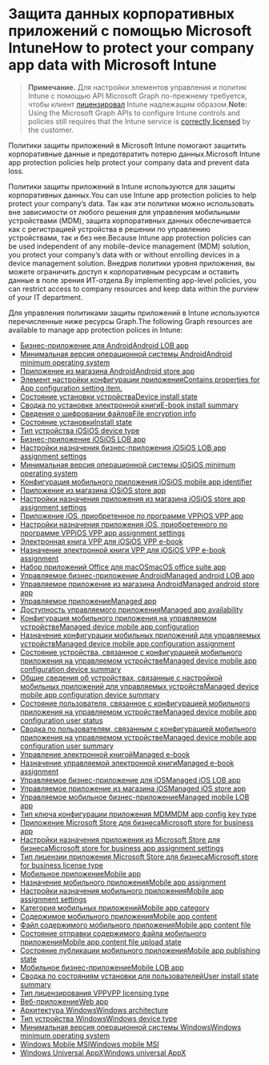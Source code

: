 # <a name="how-to-protect-your-company-app-data-with-microsoft-intune"></a><span data-ttu-id="c202b-101">Защита данных корпоративных приложений с помощью Microsoft Intune</span><span class="sxs-lookup"><span data-stu-id="c202b-101">How to protect your company app data with Microsoft Intune</span></span>

> <span data-ttu-id="c202b-102">**Примечание.** Для настройки элементов управления и политик Intune с помощью API Microsoft Graph по-прежнему требуется, чтобы клиент [лицензировал](https://www.microsoft.com/en-us/cloud-platform/microsoft-intune-pricing) Intune надлежащим образом.</span><span class="sxs-lookup"><span data-stu-id="c202b-102">**Note:** Using the Microsoft Graph APIs to configure Intune controls and policies still requires that the Intune service is [correctly licensed](https://www.microsoft.com/en-us/cloud-platform/microsoft-intune-pricing) by the customer.</span></span>

<span data-ttu-id="c202b-103">Политики защиты приложений в Microsoft Intune помогают защитить корпоративные данные и предотвратить потерю данных.</span><span class="sxs-lookup"><span data-stu-id="c202b-103">Microsoft Intune app protection policies help protect your company data and prevent data loss.</span></span>

<span data-ttu-id="c202b-104">Политики защиты приложений в Intune используются для защиты корпоративных данных.</span><span class="sxs-lookup"><span data-stu-id="c202b-104">You can use Intune app protection policies to help protect your company’s data.</span></span> <span data-ttu-id="c202b-105">Так как эти политики можно использовать вне зависимости от любого решения для управления мобильными устройствами (MDM), защита корпоративных данных обеспечивается как с регистрацией устройства в решении по управлению устройствами, так и без нее.</span><span class="sxs-lookup"><span data-stu-id="c202b-105">Because Intune app protection policies can be used independent of any mobile-device management (MDM) solution, you protect your company’s data with or without enrolling devices in a device management solution.</span></span> <span data-ttu-id="c202b-106">Внедрив политики уровня приложения, вы можете ограничить доступ к корпоративным ресурсам и оставить данные в поле зрения ИТ-отдела.</span><span class="sxs-lookup"><span data-stu-id="c202b-106">By implementing app-level policies, you can restrict access to company resources and keep data within the purview of your IT department.</span></span>

<span data-ttu-id="c202b-107">Для управления политиками защиты приложений в Intune используются перечисленные ниже ресурсы Graph.</span><span class="sxs-lookup"><span data-stu-id="c202b-107">The following Graph resources are available to manage app protection polices in Intune:</span></span>

- [<span data-ttu-id="c202b-108">Бизнес-приложение для Android</span><span class="sxs-lookup"><span data-stu-id="c202b-108">Android LOB app</span></span>](intune_apps_androidlobapp.md)
- [<span data-ttu-id="c202b-109">Минимальная версия операционной системы Android</span><span class="sxs-lookup"><span data-stu-id="c202b-109">Android minimum operating system</span></span>](intune_apps_androidminimumoperatingsystem.md)
- [<span data-ttu-id="c202b-110">Приложение из магазина Android</span><span class="sxs-lookup"><span data-stu-id="c202b-110">Android store app</span></span>](intune_apps_androidstoreapp.md)
- [<span data-ttu-id="c202b-111">Элемент настройки конфигурации приложения</span><span class="sxs-lookup"><span data-stu-id="c202b-111">Contains properties for App configuration setting item.</span></span>](intune_apps_appconfigurationsettingitem.md)
- [<span data-ttu-id="c202b-112">Состояние установки устройства</span><span class="sxs-lookup"><span data-stu-id="c202b-112">Device install state</span></span>](intune_books_deviceinstallstate.md)
- [<span data-ttu-id="c202b-113">Сводка по установке электронной книги</span><span class="sxs-lookup"><span data-stu-id="c202b-113">E-book install summary</span></span>](intune_books_ebookinstallsummary.md)
- [<span data-ttu-id="c202b-114">Сведения о шифровании файлов</span><span class="sxs-lookup"><span data-stu-id="c202b-114">File encryption info</span></span>](intune_apps_fileencryptioninfo.md)
- [<span data-ttu-id="c202b-115">Состояние установки</span><span class="sxs-lookup"><span data-stu-id="c202b-115">Install state</span></span>](intune_books_installstate.md)
- [<span data-ttu-id="c202b-116">Тип устройства iOS</span><span class="sxs-lookup"><span data-stu-id="c202b-116">iOS device type</span></span>](intune_apps_iosdevicetype.md)
- [<span data-ttu-id="c202b-117">Бизнес-приложение iOS</span><span class="sxs-lookup"><span data-stu-id="c202b-117">iOS LOB app</span></span>](intune_apps_ioslobapp.md)
- [<span data-ttu-id="c202b-118">Настройки назначения бизнес-приложения iOS</span><span class="sxs-lookup"><span data-stu-id="c202b-118">iOS LOB app assignment settings</span></span>](intune_apps_ioslobappassignmentsettings.md)
- [<span data-ttu-id="c202b-119">Минимальная версия операционной системы iOS</span><span class="sxs-lookup"><span data-stu-id="c202b-119">iOS minimum operating system</span></span>](intune_apps_iosminimumoperatingsystem.md)
- [<span data-ttu-id="c202b-120">Конфигурация мобильного приложения iOS</span><span class="sxs-lookup"><span data-stu-id="c202b-120">iOS mobile app identifier</span></span>](intune_apps_iosmobileappconfiguration.md)
- [<span data-ttu-id="c202b-121">Приложение из магазина iOS</span><span class="sxs-lookup"><span data-stu-id="c202b-121">iOS store app</span></span>](intune_apps_iosstoreapp.md)
- [<span data-ttu-id="c202b-122">Настройки назначения приложения из магазина iOS</span><span class="sxs-lookup"><span data-stu-id="c202b-122">iOS store app assignment settings</span></span>](intune_apps_iosstoreappassignmentsettings.md)
- [<span data-ttu-id="c202b-123">Приложение iOS, приобретенное по программе VPP</span><span class="sxs-lookup"><span data-stu-id="c202b-123">iOS VPP app</span></span>](intune_apps_iosvppapp.md)
- [<span data-ttu-id="c202b-124">Настройки назначения приложения iOS, приобретенного по программе VPP</span><span class="sxs-lookup"><span data-stu-id="c202b-124">iOS VPP app assignment settings</span></span>](intune_apps_iosvppappassignmentsettings.md)
- [<span data-ttu-id="c202b-125">Электронная книга VPP для iOS</span><span class="sxs-lookup"><span data-stu-id="c202b-125">iOS VPP e-book</span></span>](intune_books_iosvppebook.md)
- [<span data-ttu-id="c202b-126">Назначение электронной книги VPP для iOS</span><span class="sxs-lookup"><span data-stu-id="c202b-126">iOS VPP e-book assignment</span></span>](intune_books_iosvppebookassignment.md)
- [<span data-ttu-id="c202b-127">Набор приложений Office для macOS</span><span class="sxs-lookup"><span data-stu-id="c202b-127">macOS office suite app</span></span>](intune_apps_macosofficesuiteapp.md)
- [<span data-ttu-id="c202b-128">Управляемое бизнес-приложение Android</span><span class="sxs-lookup"><span data-stu-id="c202b-128">Managed android LOB app</span></span>](intune_apps_managedandroidlobapp.md)
- [<span data-ttu-id="c202b-129">Управляемое приложение из магазина Android</span><span class="sxs-lookup"><span data-stu-id="c202b-129">Managed android store app</span></span>](intune_apps_managedandroidstoreapp.md)
- [<span data-ttu-id="c202b-130">Управляемое приложение</span><span class="sxs-lookup"><span data-stu-id="c202b-130">Managed app</span></span>](intune_apps_managedapp.md)
- [<span data-ttu-id="c202b-131">Доступность управляемого приложения</span><span class="sxs-lookup"><span data-stu-id="c202b-131">Managed app availability</span></span>](intune_apps_managedappavailability.md)
- [<span data-ttu-id="c202b-132">Конфигурация мобильного приложения на управляемом устройстве</span><span class="sxs-lookup"><span data-stu-id="c202b-132">Managed device mobile app configuration</span></span>](intune_apps_manageddevicemobileappconfiguration.md)
- [<span data-ttu-id="c202b-133">Назначение конфигурации мобильных приложений для управляемых устройств</span><span class="sxs-lookup"><span data-stu-id="c202b-133">Managed device mobile app configuration assignment</span></span>](intune_apps_manageddevicemobileappconfigurationassignment.md)
- [<span data-ttu-id="c202b-134">Состояние устройства, связанное с конфигурацией мобильного приложения на управляемом устройстве</span><span class="sxs-lookup"><span data-stu-id="c202b-134">Managed device mobile app configuration device summary</span></span>](intune_apps_manageddevicemobileappconfigurationdevicestatus.md)
- [<span data-ttu-id="c202b-135">Общие сведения об устройствах, связанные с настройкой мобильных приложений для управляемых устройств</span><span class="sxs-lookup"><span data-stu-id="c202b-135">Managed device mobile app configuration device summary</span></span>](intune_apps_manageddevicemobileappconfigurationdevicesummary.md)
- [<span data-ttu-id="c202b-136">Состояние пользователя, связанное с конфигурацией мобильного приложения на управляемом устройстве</span><span class="sxs-lookup"><span data-stu-id="c202b-136">Managed device mobile app configuration user status</span></span>](intune_apps_manageddevicemobileappconfigurationuserstatus.md)
- [<span data-ttu-id="c202b-137">Сводка по пользователям, связанным с конфигурацией мобильного приложения на управляемом устройстве</span><span class="sxs-lookup"><span data-stu-id="c202b-137">Managed device mobile app configuration user summary</span></span>](intune_apps_manageddevicemobileappconfigurationusersummary.md)
- [<span data-ttu-id="c202b-138">Управление электронной книгой</span><span class="sxs-lookup"><span data-stu-id="c202b-138">Managed e-book</span></span>](intune_books_managedebook.md)
- [<span data-ttu-id="c202b-139">Назначение управляемой электронной книги</span><span class="sxs-lookup"><span data-stu-id="c202b-139">Managed e-book assignment</span></span>](intune_books_managedebookassignment.md)
- [<span data-ttu-id="c202b-140">Управляемое бизнес-приложение для iOS</span><span class="sxs-lookup"><span data-stu-id="c202b-140">Managed iOS LOB app</span></span>](intune_apps_managedioslobapp.md)
- [<span data-ttu-id="c202b-141">Управляемое приложение из магазина iOS</span><span class="sxs-lookup"><span data-stu-id="c202b-141">Managed iOS store app</span></span>](intune_apps_managediosstoreapp.md)
- [<span data-ttu-id="c202b-142">Управляемое мобильное бизнес-приложение</span><span class="sxs-lookup"><span data-stu-id="c202b-142">Managed mobile LOB app</span></span>](intune_apps_managedmobilelobapp.md)
- [<span data-ttu-id="c202b-143">Тип ключа конфигурации приложения MDM</span><span class="sxs-lookup"><span data-stu-id="c202b-143">MDM app config key type</span></span>](intune_apps_mdmappconfigkeytype.md)
- [<span data-ttu-id="c202b-144">Приложение Microsoft Store для бизнеса</span><span class="sxs-lookup"><span data-stu-id="c202b-144">Microsoft store for business app</span></span>](intune_apps_microsoftstoreforbusinessapp.md)
- [<span data-ttu-id="c202b-145">Настройки назначения приложения из Microsoft Store для бизнеса</span><span class="sxs-lookup"><span data-stu-id="c202b-145">Microsoft store for business app assignment settings</span></span>](intune_apps_microsoftstoreforbusinessappassignmentsettings.md)
- [<span data-ttu-id="c202b-146">Тип лицензии приложения Microsoft Store для бизнеса</span><span class="sxs-lookup"><span data-stu-id="c202b-146">Microsoft store for business license type</span></span>](intune_apps_microsoftstoreforbusinesslicensetype.md)
- [<span data-ttu-id="c202b-147">Мобильное приложение</span><span class="sxs-lookup"><span data-stu-id="c202b-147">Mobile app</span></span>](intune_apps_mobileapp.md)
- [<span data-ttu-id="c202b-148">Назначение мобильного приложения</span><span class="sxs-lookup"><span data-stu-id="c202b-148">Mobile app assignment</span></span>](intune_apps_mobileappassignment.md)
- [<span data-ttu-id="c202b-149">Настройки назначения мобильного приложения</span><span class="sxs-lookup"><span data-stu-id="c202b-149">Mobile app assignment settings</span></span>](intune_apps_mobileappassignmentsettings.md)
- [<span data-ttu-id="c202b-150">Категория мобильных приложений</span><span class="sxs-lookup"><span data-stu-id="c202b-150">Mobile app category</span></span>](intune_apps_mobileappcategory.md)
- [<span data-ttu-id="c202b-151">Содержимое мобильного приложения</span><span class="sxs-lookup"><span data-stu-id="c202b-151">Mobile app content</span></span>](intune_apps_mobileappcontent.md)
- [<span data-ttu-id="c202b-152">Файл содержимого мобильного приложения</span><span class="sxs-lookup"><span data-stu-id="c202b-152">Mobile app content file</span></span>](intune_apps_mobileappcontentfile.md)
- [<span data-ttu-id="c202b-153">Состояние отправки содержимого файла мобильного приложения</span><span class="sxs-lookup"><span data-stu-id="c202b-153">Mobile app content file upload state</span></span>](intune_apps_mobileappcontentfileuploadstate.md)
- [<span data-ttu-id="c202b-154">Состояние публикации мобильного приложения</span><span class="sxs-lookup"><span data-stu-id="c202b-154">Mobile app publishing state</span></span>](intune_apps_mobileapppublishingstate.md)
- [<span data-ttu-id="c202b-155">Мобильное бизнес-приложение</span><span class="sxs-lookup"><span data-stu-id="c202b-155">Mobile LOB app</span></span>](intune_apps_mobilelobapp.md)
- [<span data-ttu-id="c202b-156">Сводка по состояниям установки для пользователей</span><span class="sxs-lookup"><span data-stu-id="c202b-156">User install state summary</span></span>](intune_books_userinstallstatesummary.md)
- [<span data-ttu-id="c202b-157">Тип лицензирования VPP</span><span class="sxs-lookup"><span data-stu-id="c202b-157">VPP licensing type</span></span>](intune_apps_vpplicensingtype.md)
- [<span data-ttu-id="c202b-158">Веб-приложение</span><span class="sxs-lookup"><span data-stu-id="c202b-158">Web app</span></span>](intune_apps_webapp.md)
- [<span data-ttu-id="c202b-159">Архитектура Windows</span><span class="sxs-lookup"><span data-stu-id="c202b-159">Windows architecture</span></span>](intune_apps_windowsarchitecture.md)
- [<span data-ttu-id="c202b-160">Тип устройства Windows</span><span class="sxs-lookup"><span data-stu-id="c202b-160">Windows device type</span></span>](intune_apps_windowsdevicetype.md)
- [<span data-ttu-id="c202b-161">Минимальная версия операционной системы Windows</span><span class="sxs-lookup"><span data-stu-id="c202b-161">Windows minimum operating system</span></span>](intune_apps_windowsminimumoperatingsystem.md)
- [<span data-ttu-id="c202b-162">Windows Mobile MSI</span><span class="sxs-lookup"><span data-stu-id="c202b-162">Windows mobile MSI</span></span>](intune_apps_windowsmobilemsi.md)
- [<span data-ttu-id="c202b-163">Windows Universal AppX</span><span class="sxs-lookup"><span data-stu-id="c202b-163">Windows universal AppX</span></span>](intune_apps_windowsuniversalappx.md)
